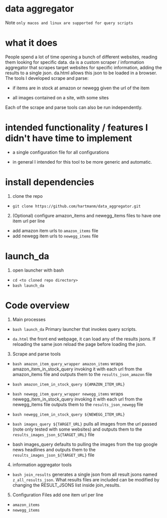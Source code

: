 # data aggregator

Note `only macos and linux are supported for query scripts`

# what it does

People spend a lot of time opening a bunch of different websites, reading them looking for specific data. da is a custom scraper / information aggregator that scrapes target websites for specific information, adding the results to a single json. da.html allows this json to be loaded in a browser. The tools I developed scrape and parse:

- if items are in stock at amazon or newegg given the url of the item

- all images contained on a site, with some sites

Each of the scrape and parse tools can also be run independently.

# intended functionality / features I didn't have time to implement

- a single configuration file for all configurations

- in general I intended for this tool to be more generic and automatic.

# install dependencies

1. clone the repo 
- `git clone https://github.com/hartmanm/data_aggregator.git`

2. (Optional) configure amazon_items and newegg_items files to have one item url per line
- add amazon item urls to `amazon_items` file
- add newegg item urls to `newegg_items` file

# launch_da

1. open launcher with bash
- `cd <to cloned repo directory>`
- `bash launch_da`

# Code overview

1. Main processes
- `bash launch_da` Primary launcher that invokes query scripts.

- `da.html` the front end webpage, it can load any of the results jsons. If reloading the same json reload the page before loading the json.

3. Scrape and parse tools
- `bash amazon_item_query_wrapper amazon_items` wraps amazon_item_in_stock_query invoking it with each url from the amazon_items file and outputs them to the `results_json_amazon` file
- `bash amazon_item_in_stock_query ${AMAZON_ITEM_URL}`	

- `bash newegg_item_query_wrapper newegg_items` wraps newegg_item_in_stock_query invoking it with each url from the newegg_items file outputs them to the `results_json_newegg` file
- `bash newegg_item_in_stock_query ${NEWEGG_ITEM_URL}`		
			
- `bash images_query ${TARGET_URL}` pulls all images from the url passed (note only tested with some websites) and outputs them to the `results_images_json_${TARGET_URL}` file
- bash images_query defaults to pulling the images from the top google news headlines and outputs them to the `results_images_json_${TARGET_URL}` file
	
4. information aggregator tools
- `bash join_results` generates a single json from all result jsons named `z_all_results_json`. What results files are included can be modified by changing the RESULT_JSONS list inside join_results.

5. Configuration Files add one item url per line
- `amazon_items`
- `newegg_items`
